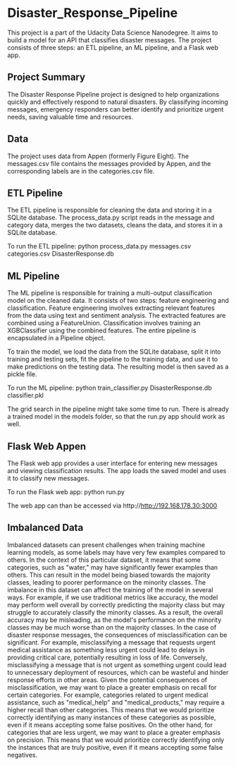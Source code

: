 # Disaster_Response_Pipeline
This project is a part of the Udacity Data Science Nanodegree. It aims to build a model for an API that classifies disaster messages. The project consists of three steps: an ETL pipeline, an ML pipeline, and a Flask web app.

## Project Summary
The Disaster Response Pipeline project is designed to help organizations quickly and effectively respond to natural disasters. By classifying incoming messages, emergency responders can better identify and prioritize urgent needs, saving valuable time and resources.

## Data
The project uses data from Appen (formerly Figure Eight). The messages.csv file contains the messages provided by Appen, and the corresponding labels are in the categories.csv file.

## ETL Pipeline
The ETL pipeline is responsible for cleaning the data and storing it in a SQLite database. The process_data.py script reads in the message and category data, merges the two datasets, cleans the data, and stores it in a SQLite database.

To run the ETL pipeline:
python process_data.py messages.csv categories.csv DisasterResponse.db

## ML Pipeline
The ML pipeline is responsible for training a multi-output classification model on the cleaned data. It consists of two steps: feature engineering and classification. Feature engineering involves extracting relevant features from the data using text and sentiment analysis. The extracted features are combined using a FeatureUnion. Classification involves training an XGBClassifier using the combined features. The entire pipeline is encapsulated in a Pipeline object.

To train the model, we load the data from the SQLite database, split it into training and testing sets, fit the pipeline to the training data, and use it to make predictions on the testing data. The resulting model is then saved as a pickle file.

To run the ML pipeline:
python train_classifier.py DisasterResponse.db classifier.pkl

The grid search in the pipeline might take some time to run. There is already a trained model in the models folder, so that the run.py app should work as well.

## Flask Web Appen
The Flask web app provides a user interface for entering new messages and viewing classification results. The app loads the saved model and uses it to classify new messages.

To run the Flask web app:
python run.py

The web app can than be accessed via http://http://192.168.178.30:3000

## Imbalanced Data
Imbalanced datasets can present challenges when training machine learning models, as some labels may have very few examples compared to others. In the context of this particular dataset, it means that some categories, such as "water," may have significantly fewer examples than others. This can result in the model being biased towards the majority classes, leading to poorer performance on the minority classes. The imbalance in this dataset can affect the training of the model in several ways. For example, if we use traditional metrics like accuracy, the model may perform well overall by correctly predicting the majority class but may struggle to accurately classify the minority classes. As a result, the overall accuracy may be misleading, as the model's performance on the minority classes may be much worse than on the majority classes.
In the case of disaster response messages, the consequences of misclassification can be significant. For example, misclassifying a message that requests urgent medical assistance as something less urgent could lead to delays in providing critical care, potentially resulting in loss of life. Conversely, misclassifying a message that is not urgent as something urgent could lead to unnecessary deployment of resources, which can be wasteful and hinder response efforts in other areas.
Given the potential consequences of misclassification, we may want to place a greater emphasis on recall for certain categories. For example, categories related to urgent medical assistance, such as "medical_help" and "medical_products," may require a higher recall than other categories. This means that we would prioritize correctly identifying as many instances of these categories as possible, even if it means accepting some false positives.
On the other hand, for categories that are less urgent, we may want to place a greater emphasis on precision. This means that we would prioritize correctly identifying only the instances that are truly positive, even if it means accepting some false negatives.

